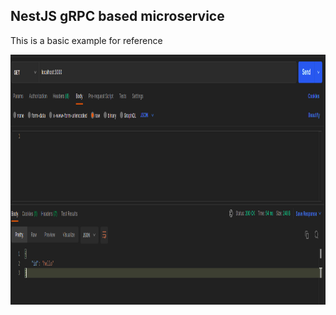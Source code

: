 ## NestJS gRPC based microservice

This is a basic example for reference

<img src="./image/image.png" height=400>